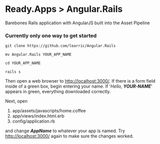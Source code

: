 # Ready.Apps > Angular.Rails


Barebones Rails application with AngularJS built into the Asset Pipeline


### Currently only one way to get started


```
git clone https://github.com/learric/Angular.Rails

mv Angular.Rails YOUR_APP_NAME

cd YOUR_APP_NAME

rails s
```


Then open a web browser to [http://localhost:3000/](http://localhost:3000/). If there is a form field inside of a green box, begin entering your name. If '_Hello, **YOUR-NAME**_' appears in green, everything downloaded correctly.


Next, open

1. app/assets/javascripts/home.coffee
2. app/views/index.html.erb
3. config/application.rb

and change **_AppName_** to whatever your app is named. Try [http://localhost:3000/](http://localhost:3000/) again to make sure the changes worked.
